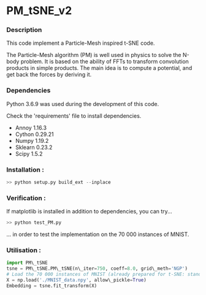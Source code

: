 # PM_tSNE_v2

### Description

This code implement a Particle-Mesh inspired t-SNE code.

The Particle-Mesh algorithm (PM) is well used in physics to solve
the N-body problem. It is based on the ability of FFTs to transform
convolution products in simple products. The main idea is to compute
a potential, and get back the forces by deriving it.

### Dependencies

Python 3.6.9 was used during the development of this code.

Check the 'requirements' file to install dependencies.

* Annoy 1.16.3
* Cython 0.29.21
* Numpy 1.19.2
* Sklearn 0.23.2
* Scipy 1.5.2

### Installation :

```python
>> python setup.py build_ext --inplace
```

### Verification :

If matplotlib is installed in addition to dependencies, you can try...

```python
>> python test_PM.py
```

... in order to test the implementation on the 70 000 instances of MNIST.

### Utilisation :

```python
import PM\_tSNE
tsne = PM\_tSNE.PM\_tSNE(n\_iter=750, coeff=8.0, grid\_meth='NGP')
# Load the 70 000 instances of MNIST (already prepared for t-SNE: standardized + reduced to 50 features with PCA)
X = np.load('./MNIST_data.npy', allow\_pickle=True)
Embedding = tsne.fit_transform(X)
```
